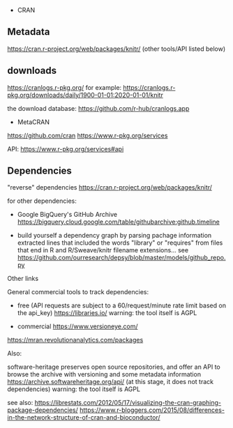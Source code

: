- CRAN

Metadata
--------

https://cran.r-project.org/web/packages/knitr/
(other tools/API listed below)

downloads
---------

https://cranlogs.r-pkg.org/
for example: https://cranlogs.r-pkg.org/downloads/daily/1900-01-01:2020-01-01/knitr

the download database:
https://github.com/r-hub/cranlogs.app

- MetaCRAN

https://github.com/cran
https://www.r-pkg.org/services

API: https://www.r-pkg.org/services#api

Dependencies
------------

"reverse" dependencies
https://cran.r-project.org/web/packages/knitr/

for other dependencies:

- Google BigQuery's GitHub Archive
https://bigquery.cloud.google.com/table/githubarchive:github.timeline

- build yourself a dependency graph by parsing pachage information
extracted lines that included the words "library" or "requires" from files that end in R and R/Sweave/knitr filename extensions...
see https://github.com/ourresearch/depsy/blob/master/models/github_repo.py

Other links

General commercial tools to track dependencies:

- free (API requests are subject to a 60/request/minute rate limit based on the api_key)
https://libraries.io/
warning: the tool itself is AGPL

- commercial
https://www.versioneye.com/

https://mran.revolutionanalytics.com/packages

Also:

software-heritage preserves open source repositories, and offer an API to browse the archive with versioning and some metadata information
https://archive.softwareheritage.org/api/
(at this stage, it does not track dependencies)
warning: the tool itself is AGPL

see also:
https://librestats.com/2012/05/17/visualizing-the-cran-graphing-package-dependencies/
https://www.r-bloggers.com/2015/08/differences-in-the-network-structure-of-cran-and-bioconductor/


